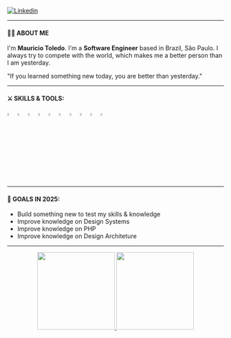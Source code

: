 <!-- <img alt="img" src="https://media.giphy.com/media/aWRj1FqCdeEmUMqEO6/giphy.gif" width="100%" height="auto" /> -->
[![Linkedin](https://img.shields.io/badge/-LinkedIn-blue?style=flat-square&logo=Linkedin&logoColor=white)](https://www.linkedin.com/in/mauricio-o-toledo/)

---

#### 👦🏻 ABOUT ME

I'm **Mauricio Toledo**. I'm a **Software Engineer** based in Brazil, São Paulo. I always try to compete with the world, which makes me a better person than I am yesterday.

"If you learned something new today, you are better than yesterday."

---
#### ⚔ SKILLS & TOOLS:

<p>
<code><img width="4%" src="https://www.vectorlogo.zone/logos/php/php-icon.svg"></code>
<code><img width="4%" src="https://www.vectorlogo.zone/logos/laravel/laravel-icon.svg"></code>
<code><img width="4%" src="https://www.vectorlogo.zone/logos/nodejs/nodejs-icon.svg"></code>
<code><img width="4%" src="https://www.vectorlogo.zone/logos/w3_html5/w3_html5-icon.svg"></code>
<code><img width="4%" src="https://www.vectorlogo.zone/logos/visualstudio_code/visualstudio_code-icon.svg"></code>
<code><img width="4%" src="https://www.vectorlogo.zone/logos/mongodb/mongodb-icon.svg"></code>
<code><img width="4%" src="https://www.vectorlogo.zone/logos/docker/docker-tile.svg"></code>
<code><img width="4%" src="https://www.vectorlogo.zone/logos/amazon_aws/amazon_aws-icon.svg"></code>
<code><img width="4%" src="https://www.vectorlogo.zone/logos/google_cloud/google_cloud-icon.svg"></code>
<code><img width="4%" src="https://www.vectorlogo.zone/logos/git-scm/git-scm-icon.svg"></code>

</p>

---

#### 🎯 GOALS IN 2025:

- Build something new to test my skills & knowledge
- Improve knowledge on Design Systems
- Improve knowledge on PHP
- Improve knowledge on Design Architeture
---
  

<div align="center">
  <a href="https://github.com/toledomauricio">
  <img height="180em" src="https://github-readme-stats.vercel.app/api?username=toledomauricio&show_icons=true&theme=highcontrast&include_all_commits=true&count_private=true"/>
  <img height="180em" src="https://github-readme-stats.vercel.app/api/top-langs/?username=toledomauricio&layout=compact&langs_count=5&theme=highcontrast"/>
</div>

<!--
**toledomauricio/toledomauricio** is a ✨ _special_ ✨ repository because its `README.md` (this file) appears on your GitHub profile.

Here are some ideas to get you started:

- 🔭 I’m currently working on ...
- 🌱 I’m currently learning ...
- 👯 I’m looking to collaborate on ...
- 🤔 I’m looking for help with ...
- 💬 Ask me about ...
- 📫 How to reach me: ...
- 😄 Pronouns: ...
- ⚡ Fun fact: ...
-->
